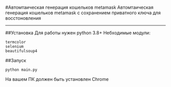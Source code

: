 #Автомтаическая генерация кошельков metamask
Автомтаическая генерация кошельков metamask с сохранением приватного ключа для восстоновления
____
##Установка
Для работы нужен python 3.8+
Небходимые модули:
```
termcolor
selenium
beautifulsoup4
```

##Запуск
```
python main.py
```
На вашем ПК должен быть установлен Chrome